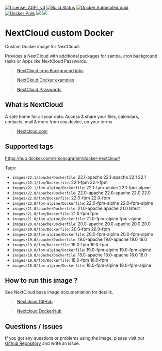 [![License: AGPL v3][uri_license_image]][uri_license]
[![Build Status](https://travis-ci.org/Monogramm/docker-nextcloud.svg)](https://travis-ci.org/Monogramm/docker-nextcloud)
[![Docker Automated buid](https://img.shields.io/docker/build/monogramm/docker-nextcloud.svg)](https://hub.docker.com/r/monogramm/docker-nextcloud/)
[![Docker Pulls](https://img.shields.io/docker/pulls/monogramm/docker-nextcloud.svg)](https://hub.docker.com/r/monogramm/docker-nextcloud/)
[![](https://images.microbadger.com/badges/version/monogramm/docker-nextcloud.svg)](https://microbadger.com/images/monogramm/docker-nextcloud)
[![](https://images.microbadger.com/badges/image/monogramm/docker-nextcloud.svg)](https://microbadger.com/images/monogramm/docker-nextcloud)

# NextCloud custom Docker

Custom Docker image for NextCloud.

Provides a NextCloud with additional packages for samba, cron background tasks or Apps like NextCloud Passwords.

> [NextCloud cron Background jobs](https://docs.nextcloud.com/server/16/admin_manual/configuration_server/background_jobs_configuration.html#cron)

> [NextCloud Docker examples](https://github.com/nextcloud/docker/tree/master/.examples)

> [NextCloud Passwords](https://github.com/marius-wieschollek/passwords)

## What is NextCloud

A safe home for all your data. Access & share your files, calendars, contacts, mail & more from any device, on your terms.

> [Nextcloud.com](https://nextcloud.com/)

## Supported tags

<https://hub.docker.com/r/monogramm/docker-nextcloud/>

Tags:
-   `images/22.1/apache/Dockerfile`: 22.1-apache 22.1-apache 22.1 22.1 <!--+tags-->
-   `images/22.1/fpm/Dockerfile`: 22.1-fpm 22.1-fpm <!--+tags-->
-   `images/22.1/fpm-alpine/Dockerfile`: 22.1-fpm-alpine 22.1-fpm-alpine <!--+tags-->
-   `images/22.0/apache/Dockerfile`: 22.0-apache 22.0-apache 22.0 22.0 <!--+tags-->
-   `images/22.0/fpm/Dockerfile`: 22.0-fpm 22.0-fpm <!--+tags-->
-   `images/22.0/fpm-alpine/Dockerfile`: 22.0-fpm-alpine 22.0-fpm-alpine <!--+tags-->
-   `images/21.0/apache/Dockerfile`: 21.0-apache apache 21.0 latest <!--+tags-->
-   `images/21.0/fpm/Dockerfile`: 21.0-fpm fpm <!--+tags-->
-   `images/21.0/fpm-alpine/Dockerfile`: 21.0-fpm-alpine fpm-alpine <!--+tags-->
-   `images/20.0/apache/Dockerfile`: 20.0-apache 20.0-apache 20.0 20.0 <!--+tags-->
-   `images/20.0/fpm/Dockerfile`: 20.0-fpm 20.0-fpm <!--+tags-->
-   `images/20.0/fpm-alpine/Dockerfile`: 20.0-fpm-alpine 20.0-fpm-alpine <!--+tags-->
-   `images/19.0/apache/Dockerfile`: 19.0-apache 19.0-apache 19.0 19.0 <!--+tags-->
-   `images/19.0/fpm/Dockerfile`: 19.0-fpm 19.0-fpm <!--+tags-->
-   `images/19.0/fpm-alpine/Dockerfile`: 19.0-fpm-alpine 19.0-fpm-alpine <!--+tags-->
-   `images/18.0/apache/Dockerfile`: 18.0-apache 18.0-apache 18.0 18.0 <!--+tags-->
-   `images/18.0/fpm/Dockerfile`: 18.0-fpm 18.0-fpm <!--+tags-->
-   `images/18.0/fpm-alpine/Dockerfile`: 18.0-fpm-alpine 18.0-fpm-alpine <!--+tags-->

## How to run this image ?

See NextCloud base image documentation for details.

> [Nextcloud GitHub](https://github.com/nextcloud/docker)

> [Nextcloud DockerHub](https://hub.docker.com/r/library/nextcloud/)

## Questions / Issues

If you got any questions or problems using the image, please visit our [Github Repository](https://github.com/Monogramm/docker-nextcloud) and write an issue.  

[uri_license]: http://www.gnu.org/licenses/agpl.html

[uri_license_image]: https://img.shields.io/badge/License-AGPL%20v3-blue.svg
